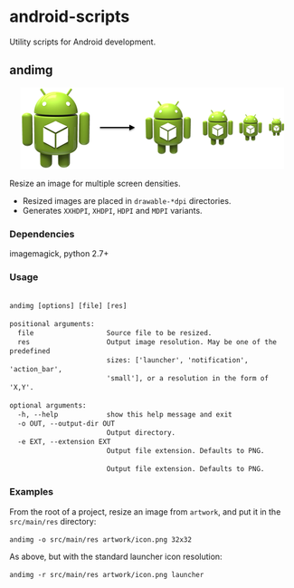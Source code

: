 android-scripts
===============

Utility scripts for Android development.

## andimg

<p align="center" >
  <img src="assets/andimg.png" alt="andimg">
</p>

Resize an image for multiple screen densities.

* Resized images are placed in `drawable-*dpi` directories.
* Generates `XXHDPI`, `XHDPI`, `HDPI` and `MDPI` variants.

### Dependencies

imagemagick, python 2.7+

### Usage
```

andimg [options] [file] [res]

positional arguments:
  file                  Source file to be resized.
  res                   Output image resolution. May be one of the predefined
                        sizes: ['launcher', 'notification', 'action_bar',
                        'small'], or a resolution in the form of 'X,Y'.

optional arguments:
  -h, --help            show this help message and exit
  -o OUT, --output-dir OUT
                        Output directory.
  -e EXT, --extension EXT
                        Output file extension. Defaults to PNG.

                        Output file extension. Defaults to PNG.
```

### Examples

From the root of a project, resize an image from `artwork`, and put it in the `src/main/res` directory:

`andimg -o src/main/res artwork/icon.png 32x32`

As above, but with the standard launcher icon resolution:

`andimg -r src/main/res artwork/icon.png launcher`
